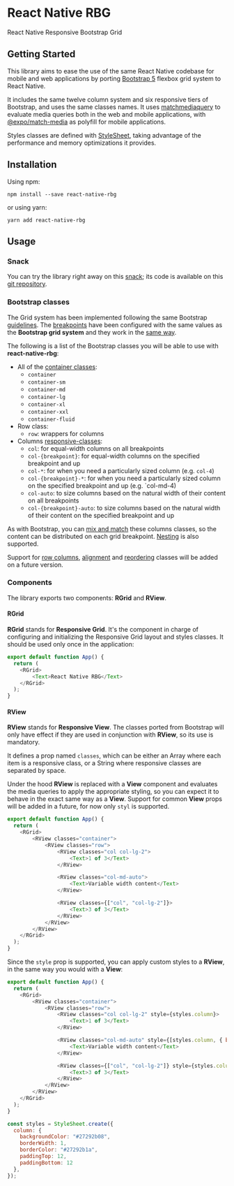 # React Native RBG
React Native Responsive Bootstrap Grid 


## Getting Started 
This library aims to ease the use of the same React Native codebase for mobile and web applications by porting  [Bootstrap 5](https://getbootstrap.com/docs/5.0/layout/grid/) flexbox grid system to React Native. 

It includes the same twelve column system and six responsive tiers of Bootstrap, and uses the same classes names. It uses [matchmediaquery](https://github.com/ncochard/matchmediaquery) to evaluate media queries both in the web and mobile applications, with [@expo/match-media](https://github.com/expo/match-media) as polyfill for mobile applications.

Styles classes are defined with [StyleSheet](https://reactnative.dev/docs/stylesheet), taking advantage of the performance and memory optimizations it provides. 


## Installation

Using npm:

```shell
npm install --save react-native-rbg
```

or using yarn:

```shell
yarn add react-native-rbg
```


## Usage

### Snack

You can try the library right away on this [snack](https://snack.expo.io/@t-medina/github.com-t-medina-react-native-rbg-sample); its code is available on this [git repository](https://github.com/t-medina/react-native-rbg-sample).

### Bootstrap classes

The Grid system has been implemented following the same Bootstrap [guidelines](https://getbootstrap.com/docs/5.0/layout/grid/). The [breakpoints](https://getbootstrap.com/docs/5.0/layout/breakpoints/) have been configured with the same values as the **Bootstrap grid system** and they work in the [same way](https://getbootstrap.com/docs/5.0/layout/grid/#how-it-works).  

The following is a list of the Bootstrap classes you will be able to use with **react-native-rbg**:
* All of the [container classes](https://getbootstrap.com/docs/5.0/layout/containers/):
    * `container`
    * `container-sm`
    * `container-md`
    * `container-lg`
    * `container-xl`
    * `container-xxl`
    * `container-fluid`
* Row class:
    * `row`: wrappers for columns
* Columns [responsive-classes](https://getbootstrap.com/docs/5.0/layout/grid/#responsive-classes):
    * `col`: for equal-width columns on all breakpoints
    * `col-{breakpoint}`: for equal-width columns on the specified breakpoint and up
    * `col-*`: for when you need a particularly sized column (e.g. `col-4`)
    * `col-{breakpoint}-*`: for when you need a particularly sized column on the specified breakpoint and up (e.g. `col-md-4)
    * `col-auto`: to size columns based on the natural width of their content on all breakpoints
    * `col-{breakpoint}-auto`: to size columns based on the natural width of their content on the specified breakpoint and up
    
As with Bootstrap, you can [mix and match](https://getbootstrap.com/docs/5.0/layout/grid/#mix-and-match) these columns classes, so the content can be distributed on each grid breakpoint. [Nesting](https://getbootstrap.com/docs/5.0/layout/grid/#nesting) is also supported. 

Support for [row columns](https://getbootstrap.com/docs/5.0/layout/grid/#row-columns), [alignment](https://getbootstrap.com/docs/5.0/layout/columns/#alignment) and [reordering](https://getbootstrap.com/docs/5.0/layout/columns/#reordering) classes will be added on a future version.

### Components

The library exports two components: **RGrid** and **RView**.

#### RGrid

**RGrid** stands for **Responsive Grid**. It's the component in charge of configuring and initializing the Responsive Grid layout and styles classes. 
It should be used only once in the application:

```javascript 
export default function App() {
  return (
    <RGrid>
        <Text>React Native RBG</Text>
    </RGrid>
  );
}
```


#### RView

**RView** stands for **Responsive View**. The classes ported from Bootstrap will only have effect if they are used in conjunction with **RView**, so its use is mandatory. 

It defines a prop named `classes`, which can be either an Array where each item is a responsive class, or a String where responsive classes are separated by space.

Under the hood **RView** is replaced with a **View** component and evaluates the media queries to apply the appropriate styling, so you can expect it to behave in the exact same way as a **View**. Support for common **View** props will be added in a future, for now only `styl` is supported.  

```javascript 
export default function App() {
  return (
    <RGrid>
        <RView classes="container">
            <RView classes="row">
                <RView classes="col col-lg-2">
                    <Text>1 of 3</Text>
                </RView>

                <RView classes="col-md-auto">
                    <Text>Variable width content</Text>
                </RView>

                <RView classes={["col", "col-lg-2"]}>
                    <Text>3 of 3</Text>
                </RView>
            </RView>
        </RView>
    </RGrid>
  );
}
```

Since the `style` prop is supported, you can apply custom styles to a **RView**, in the same way you would with a **View**:

```javascript
export default function App() {
  return (
    <RGrid>
        <RView classes="container">
            <RView classes="row">
                <RView classes="col col-lg-2" style={styles.column}>
                    <Text>1 of 3</Text>
                </RView>

                <RView classes="col-md-auto" style={[styles.column, { backgroundColor: "#ff0000" }]}>
                    <Text>Variable width content</Text>
                </RView>

                <RView classes={["col", "col-lg-2"]} style={styles.column}>
                    <Text>3 of 3</Text>
                </RView>
            </RView>
        </RView>
    </RGrid>
  );
}

const styles = StyleSheet.create({
  column: {
    backgroundColor: "#27292b08",
    borderWidth: 1,
    borderColor: "#27292b1a",
    paddingTop: 12,
    paddingBottom: 12
  },
});
```
